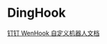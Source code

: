 # DingHook

[钉钉 WenHook 自定义机器人文档](https://open.dingtalk.com/document/isvapp/custom-bot-access-send-message)

